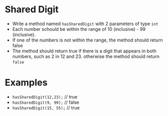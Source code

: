# Shared Digit
* Write a method named `hasSharedDigit` with 2 parameters of type `int`
* Each number schould be within the range of 10 (inclusive) - 99 (inclusive).
* If one of the numbers is not within the range, the method should return false
* The method should return true if there is a digit that appears in both numbers, such as 2 in 12 and 23. otherwise 
  the method should return `false`
  
# Examples
* `hasSharedDigit(12,23);` // true
* `hasSharedDigit(9, 99);` // false
* `hasSharedDigit(15, 55);` // true